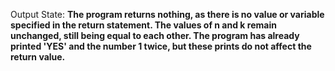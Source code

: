 Output State: **The program returns nothing, as there is no value or variable specified in the return statement. The values of n and k remain unchanged, still being equal to each other. The program has already printed 'YES' and the number 1 twice, but these prints do not affect the return value.**